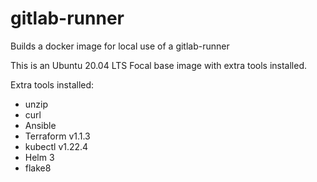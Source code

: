 # gitlab-runner
Builds a docker image for local use of a gitlab-runner

This is an Ubuntu 20.04 LTS Focal base image with extra tools installed.

Extra tools installed:

* unzip
* curl
* Ansible
* Terraform v1.1.3
* kubectl v1.22.4
* Helm 3
* flake8

